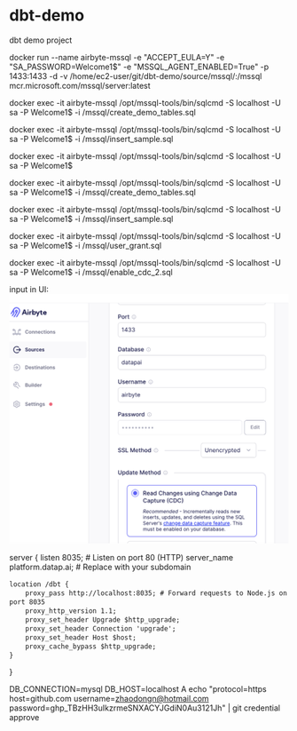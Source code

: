 # dbt-demo
dbt demo project


docker run --name airbyte-mssql -e "ACCEPT_EULA=Y" -e "SA_PASSWORD=Welcome1$" -e "MSSQL_AGENT_ENABLED=True" -p 1433:1433 -d -v /home/ec2-user/git/dbt-demo/source/mssql/:/mssql mcr.microsoft.com/mssql/server:latest


docker exec -it airbyte-mssql /opt/mssql-tools/bin/sqlcmd -S localhost -U sa -P Welcome1$ -i /mssql/create_demo_tables.sql

docker exec -it airbyte-mssql /opt/mssql-tools/bin/sqlcmd -S localhost -U sa -P Welcome1$ -i /mssql/insert_sample.sql

docker exec -it airbyte-mssql /opt/mssql-tools/bin/sqlcmd -S localhost -U sa -P Welcome1$

 docker exec -it airbyte-mssql /opt/mssql-tools/bin/sqlcmd -S localhost -U sa -P Welcome1$ -i /mssql/create_demo_tables.sql


docker exec -it airbyte-mssql /opt/mssql-tools/bin/sqlcmd -S localhost -U sa -P Welcome1$ -i /mssql/insert_sample.sql


docker exec -it airbyte-mssql /opt/mssql-tools/bin/sqlcmd -S localhost -U sa -P Welcome1$ -i /mssql/user_grant.sql



docker exec -it airbyte-mssql /opt/mssql-tools/bin/sqlcmd -S localhost -U sa -P Welcome1$ -i /mssql/enable_cdc_2.sql

input in UI:
![ use mssql as a source ](./ms-src.png)

server {
    listen 8035; # Listen on port 80 (HTTP)
    server_name platform.datap.ai; # Replace with your subdomain

    location /dbt {
        proxy_pass http://localhost:8035; # Forward requests to Node.js on port 8035
        proxy_http_version 1.1;
        proxy_set_header Upgrade $http_upgrade;
        proxy_set_header Connection 'upgrade';
        proxy_set_header Host $host;
        proxy_cache_bypass $http_upgrade;
    }
}

DB_CONNECTION=mysql
DB_HOST=localhost
A
echo "protocol=https
host=github.com
username=zhaodongn@hotmail.com
password=ghp_TBzHH3uIkzrmeSNXACYJGdiN0Au3121Jh" | git credential approve